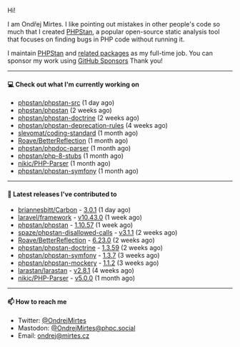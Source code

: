 Hi!

I am Ondřej Mirtes. I like pointing out mistakes in other people's code so much that I created [PHPStan](https://phpstan.org/), a popular open-source static analysis tool that focuses on finding bugs in PHP code without running it.

I maintain [PHPStan](https://github.com/phpstan/phpstan) and [related packages](https://github.com/phpstan/) as my full-time job. You can sponsor my work using [GitHub Sponsors](https://github.com/sponsors/ondrejmirtes) Thank you!

---

#### 💻 Check out what I'm currently working on

- [phpstan/phpstan-src](https://github.com/phpstan/phpstan-src) (1 day ago)
- [phpstan/phpstan](https://github.com/phpstan/phpstan) (2 weeks ago)
- [phpstan/phpstan-doctrine](https://github.com/phpstan/phpstan-doctrine) (2 weeks ago)
- [phpstan/phpstan-deprecation-rules](https://github.com/phpstan/phpstan-deprecation-rules) (4 weeks ago)
- [slevomat/coding-standard](https://github.com/slevomat/coding-standard) (1 month ago)
- [Roave/BetterReflection](https://github.com/Roave/BetterReflection) (1 month ago)
- [phpstan/phpdoc-parser](https://github.com/phpstan/phpdoc-parser) (1 month ago)
- [phpstan/php-8-stubs](https://github.com/phpstan/php-8-stubs) (1 month ago)
- [nikic/PHP-Parser](https://github.com/nikic/PHP-Parser) (1 month ago)
- [phpstan/phpstan-symfony](https://github.com/phpstan/phpstan-symfony) (1 month ago)

---

#### 🔭 Latest releases I've contributed to

- [briannesbitt/Carbon](https://github.com/briannesbitt/Carbon) - [3.0.1](https://github.com/briannesbitt/Carbon/releases/tag/3.0.1) (1 day ago)
- [laravel/framework](https://github.com/laravel/framework) - [v10.43.0](https://github.com/laravel/framework/releases/tag/v10.43.0) (1 week ago)
- [phpstan/phpstan](https://github.com/phpstan/phpstan) - [1.10.57](https://github.com/phpstan/phpstan/releases/tag/1.10.57) (1 week ago)
- [spaze/phpstan-disallowed-calls](https://github.com/spaze/phpstan-disallowed-calls) - [v3.1.1](https://github.com/spaze/phpstan-disallowed-calls/releases/tag/v3.1.1) (2 weeks ago)
- [Roave/BetterReflection](https://github.com/Roave/BetterReflection) - [6.23.0](https://github.com/Roave/BetterReflection/releases/tag/6.23.0) (2 weeks ago)
- [phpstan/phpstan-doctrine](https://github.com/phpstan/phpstan-doctrine) - [1.3.59](https://github.com/phpstan/phpstan-doctrine/releases/tag/1.3.59) (2 weeks ago)
- [phpstan/phpstan-symfony](https://github.com/phpstan/phpstan-symfony) - [1.3.7](https://github.com/phpstan/phpstan-symfony/releases/tag/1.3.7) (3 weeks ago)
- [phpstan/phpstan-mockery](https://github.com/phpstan/phpstan-mockery) - [1.1.2](https://github.com/phpstan/phpstan-mockery/releases/tag/1.1.2) (3 weeks ago)
- [larastan/larastan](https://github.com/larastan/larastan) - [v2.8.1](https://github.com/larastan/larastan/releases/tag/v2.8.1) (4 weeks ago)
- [nikic/PHP-Parser](https://github.com/nikic/PHP-Parser) - [v5.0.0](https://github.com/nikic/PHP-Parser/releases/tag/v5.0.0) (1 month ago)

---

#### 📫 How to reach me

- Twitter: [@OndrejMirtes](https://twitter.com/ondrejmirtes)
- Mastodon: [@OndrejMirtes@phpc.social](https://phpc.social/@OndrejMirtes)
- Email: [ondrej@mirtes.cz](mailto:ondrej@mirtes.cz)
